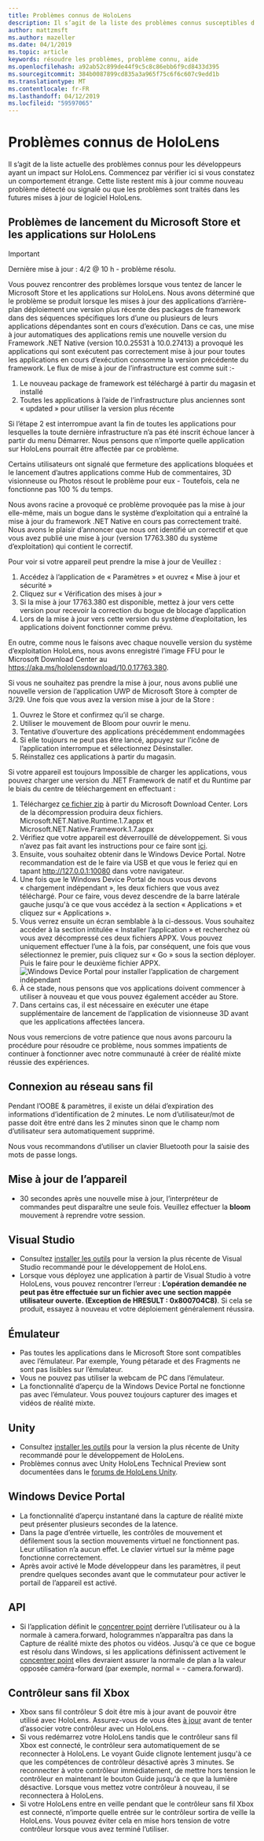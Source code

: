 ```yaml
---
title: Problèmes connus de HoloLens
description: Il s’agit de la liste des problèmes connus susceptibles d’affecter les développeurs HoloLens.
author: mattzmsft
ms.author: mazeller
ms.date: 04/1/2019
ms.topic: article
keywords: résoudre les problèmes, problème connu, aide
ms.openlocfilehash: a92ab52c899de44f9c5c8c86ebb6f9cd8433d395
ms.sourcegitcommit: 384b0087899cd835a3a965f75c6f6c607c9edd1b
ms.translationtype: MT
ms.contentlocale: fr-FR
ms.lasthandoff: 04/12/2019
ms.locfileid: "59597065"
---
```

# <a name="hololens-known-issues"></a>Problèmes connus de HoloLens

Il s’agit de la liste actuelle des problèmes connus pour les développeurs ayant un impact sur HoloLens. Commencez par vérifier ici si vous constatez un comportement étrange. Cette liste restent mis à jour comme nouveau problème détecté ou signalé ou que les problèmes sont traités dans les futures mises à jour de logiciel HoloLens.

## <a name="issues-launching-the-microsoft-store-and-apps-on-hololens"></a>Problèmes de lancement du Microsoft Store et les applications sur HoloLens

>[!IMPORTANT]
>Dernière mise à jour : 4/2 @ 10 h - problème résolu. 

Vous pouvez rencontrer des problèmes lorsque vous tentez de lancer le Microsoft Store et les applications sur HoloLens. Nous avons déterminé que le problème se produit lorsque les mises à jour des applications d’arrière-plan déploiement une version plus récente des packages de framework dans des séquences spécifiques lors d’une ou plusieurs de leurs applications dépendantes sont en cours d’exécution. Dans ce cas, une mise à jour automatiques des applications remis une nouvelle version du Framework .NET Native (version 10.0.25531 à 10.0.27413) a provoqué les applications qui sont exécutent pas correctement mise à jour pour toutes les applications en cours d’exécution consomme la version précédente du framework.  Le flux de mise à jour de l’infrastructure est comme suit :-

1.  Le nouveau package de framework est téléchargé à partir du magasin et installé
2.  Toutes les applications à l’aide de l’infrastructure plus anciennes sont « updated » pour utiliser la version plus récente

Si l’étape 2 est interrompue avant la fin de toutes les applications pour lesquelles la toute dernière infrastructure n’a pas été inscrit échoue lancer à partir du menu Démarrer.  Nous pensons que n’importe quelle application sur HoloLens pourrait être affectée par ce problème.

Certains utilisateurs ont signalé que fermeture des applications bloquées et le lancement d’autres applications comme Hub de commentaires, 3D visionneuse ou Photos résout le problème pour eux - Toutefois, cela ne fonctionne pas 100 % du temps.

Nous avons racine a provoqué ce problème provoquée pas la mise à jour elle-même, mais un bogue dans le système d’exploitation qui a entraîné la mise à jour du framework .NET Native en cours pas correctement traité. Nous avons le plaisir d’annoncer que nous ont identifié un correctif et que vous avez publié une mise à jour (version 17763.380 du système d’exploitation) qui contient le correctif. 

Pour voir si votre appareil peut prendre la mise à jour de Veuillez :

1.  Accédez à l’application de « Paramètres » et ouvrez « Mise à jour et sécurité »
2.  Cliquez sur « Vérification des mises à jour »
3.  Si la mise à jour 17763.380 est disponible, mettez à jour vers cette version pour recevoir la correction du bogue de blocage d’application
4.  Lors de la mise à jour vers cette version du système d’exploitation, les applications doivent fonctionner comme prévu.

En outre, comme nous le faisons avec chaque nouvelle version du système d’exploitation HoloLens, nous avons enregistré l’image FFU pour le Microsoft Download Center au https://aka.ms/hololensdownload/10.0.17763.380. 

Si vous ne souhaitez pas prendre la mise à jour, nous avons publié une nouvelle version de l’application UWP de Microsoft Store à compter de 3/29. Une fois que vous avez la version mise à jour de la Store :

1) Ouvrez le Store et confirmez qu’il se charge.
2) Utiliser le mouvement de Bloom pour ouvrir le menu.
3) Tentative d’ouverture des applications précédemment endommagées
3) Si elle toujours ne peut pas être lancé, appuyez sur l’icône de l’application interrompue et sélectionnez Désinstaller.
4) Réinstallez ces applications à partir du magasin.

Si votre appareil est toujours Impossible de charger les applications, vous pouvez charger une version du .NET Framework de natif et du Runtime par le biais du centre de téléchargement en effectuant :

1)  Téléchargez [ce fichier zip](http://download.microsoft.com/download/8/5/C/85C23745-794C-419D-B8D7-115FBCCD6DA7/netfx_1.7.zip) à partir du Microsoft Download Center.  Lors de la décompression produira deux fichiers.  Microsoft.NET.Native.Runtime.1.7.appx et Microsoft.NET.Native.Framework.1.7.appx
2)  Vérifiez que votre appareil est déverrouillé de développement.  Si vous n’avez pas fait avant les instructions pour ce faire sont [ici](https://nam06.safelinks.protection.outlook.com/?url=https%3A%2F%2Fdocs.microsoft.com%2Fen-us%2Fwindows%2Fmixed-reality%2Fusing-the-windows-device-portal&data=02%7C01%7Cjalynch%40microsoft.com%7C3622a462ebd04870fccb08d6ae94cad6%7C72f988bf86f141af91ab2d7cd011db47%7C1%7C0%7C636888351416725140&sdata=ZB6Zdx9GV95PcU6FAVgWaP3eQNMsyIc%2FbNDEby3Sb8A%3D&reserved=0).
3)  Ensuite, vous souhaitez obtenir dans le Windows Device Portal.  Notre recommandation est de le faire via USB et que vous le feriez qui en tapant http://127.0.0.1:10080 dans votre navigateur.  
4)  Une fois que le Windows Device Portal de nous vous devons « chargement indépendant », les deux fichiers que vous avez téléchargé.  Pour ce faire, vous devez descendre de la barre latérale gauche jusqu'à ce que vous accédez à la section « Applications » et cliquez sur « Applications ».
5)  Vous verrez ensuite un écran semblable à la ci-dessous.  Vous souhaitez accéder à la section intitulée « Installer l’application » et recherchez où vous avez décompressé ces deux fichiers APPX.  Vous pouvez uniquement effectuer l’une à la fois, par conséquent, une fois que vous sélectionnez le premier, puis cliquez sur « Go » sous la section déployer.  Puis le faire pour le deuxième fichier APPX. 
  ![Windows Device Portal pour installer l’application de chargement indépendant](images/20190322-DevicePortal.png)<br>
6)  À ce stade, nous pensons que vos applications doivent commencer à utiliser à nouveau et que vous pouvez également accéder au Store.
7)  Dans certains cas, il est nécessaire en exécuter une étape supplémentaire de lancement de l’application de visionneuse 3D avant que les applications affectées lancera. 

Nous vous remercions de votre patience que nous avons parcouru la procédure pour résoudre ce problème, nous sommes impatients de continuer à fonctionner avec notre communauté à créer de réalité mixte réussie des expériences.

## <a name="connecting-to-wifi"></a>Connexion au réseau sans fil

Pendant l’OOBE & paramètres, il existe un délai d’expiration des informations d’identification de 2 minutes. Le nom d’utilisateur/mot de passe doit être entré dans les 2 minutes sinon que le champ nom d’utilisateur sera automatiquement supprimé.

Nous vous recommandons d’utiliser un clavier Bluetooth pour la saisie des mots de passe longs.

## <a name="device-update"></a>Mise à jour de l’appareil
* 30 secondes après une nouvelle mise à jour, l’interpréteur de commandes peut disparaître une seule fois. Veuillez effectuer la **bloom** mouvement à reprendre votre session.

## <a name="visual-studio"></a>Visual Studio
* Consultez [installer les outils](install-the-tools.md) pour la version la plus récente de Visual Studio recommandé pour le développement de HoloLens.
* Lorsque vous déployez une application à partir de Visual Studio à votre HoloLens, vous pouvez rencontrer l’erreur : **L’opération demandée ne peut pas être effectuée sur un fichier avec une section mappée utilisateur ouverte. (Exception de HRESULT : 0x800704C8)**. Si cela se produit, essayez à nouveau et votre déploiement généralement réussira.

## <a name="emulator"></a>Émulateur
* Pas toutes les applications dans le Microsoft Store sont compatibles avec l’émulateur. Par exemple, Young pétarade et des Fragments ne sont pas lisibles sur l’émulateur.
* Vous ne pouvez pas utiliser la webcam de PC dans l’émulateur.
* La fonctionnalité d’aperçu de la Windows Device Portal ne fonctionne pas avec l’émulateur. Vous pouvez toujours capturer des images et vidéos de réalité mixte.

## <a name="unity"></a>Unity
* Consultez [installer les outils](install-the-tools.md) pour la version la plus récente de Unity recommandé pour le développement de HoloLens.
* Problèmes connus avec Unity HoloLens Technical Preview sont documentées dans le [forums de HoloLens Unity](http://forum.unity3d.com/threads/known-issues.394627/).

## <a name="windows-device-portal"></a>Windows Device Portal
* La fonctionnalité d’aperçu instantané dans la capture de réalité mixte peut présenter plusieurs secondes de la latence.
* Dans la page d’entrée virtuelle, les contrôles de mouvement et défilement sous la section mouvements virtuel ne fonctionnent pas. Leur utilisation n’a aucun effet. Le clavier virtuel sur la même page fonctionne correctement.
* Après avoir activé le Mode développeur dans les paramètres, il peut prendre quelques secondes avant que le commutateur pour activer le portail de l’appareil est activé.

## <a name="api"></a>API
* Si l’application définit le [concentrer point](focus-point-in-unity.md) derrière l’utilisateur ou à la normale à camera.forward, hologrammes n’apparaîtra pas dans la Capture de réalité mixte des photos ou vidéos. Jusqu'à ce que ce bogue est résolu dans Windows, si les applications définissent activement le [concentrer point](focus-point-in-unity.md) elles devraient assurer la normale de plan a la valeur opposée caméra-forward (par exemple, normal = - camera.forward).

## <a name="xbox-wireless-controller"></a>Contrôleur sans fil Xbox
* Xbox sans fil contrôleur S doit être mis à jour avant de pouvoir être utilisé avec HoloLens. Assurez-vous de vous êtes [à jour](https://support.xbox.com/xbox-one/accessories/update-controller-for-stereo-headset-adapter) avant de tenter d’associer votre contrôleur avec un HoloLens.
* Si vous redémarrez votre HoloLens tandis que le contrôleur sans fil Xbox est connecté, le contrôleur sera automatiquement de se reconnecter à HoloLens. Le voyant Guide clignote lentement jusqu'à ce que les compétences de contrôleur désactivé après 3 minutes. Se reconnecter à votre contrôleur immédiatement, de mettre hors tension le contrôleur en maintenant le bouton Guide jusqu'à ce que la lumière désactive. Lorsque vous mettez votre contrôleur à nouveau, il se reconnectera à HoloLens.
* Si votre HoloLens entre en veille pendant que le contrôleur sans fil Xbox est connecté, n’importe quelle entrée sur le contrôleur sortira de veille la HoloLens. Vous pouvez éviter cela en mise hors tension de votre contrôleur lorsque vous avez terminé l’utiliser.
